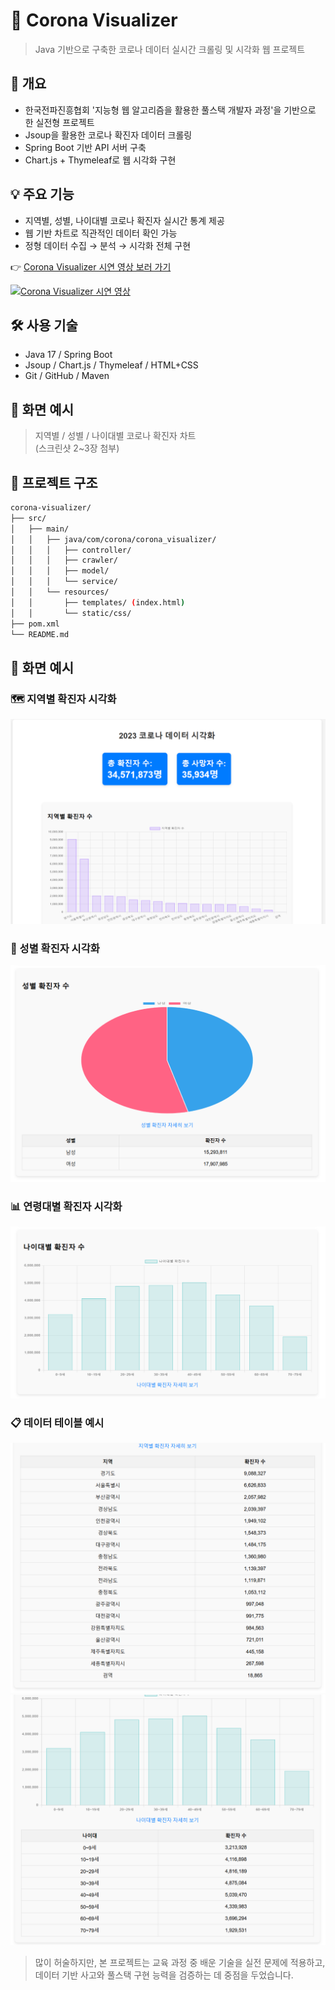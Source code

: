 # 🦠 Corona Visualizer
> Java 기반으로 구축한 코로나 데이터 실시간 크롤링 및 시각화 웹 프로젝트

## 📌 개요
- 한국전파진흥협회 '지능형 웹 알고리즘을 활용한 풀스택 개발자 과정'을 기반으로 한 실전형 프로젝트
- Jsoup을 활용한 코로나 확진자 데이터 크롤링
- Spring Boot 기반 API 서버 구축
- Chart.js + Thymeleaf로 웹 시각화 구현

## 💡 주요 기능
- 지역별, 성별, 나이대별 코로나 확진자 실시간 통계 제공
- 웹 기반 차트로 직관적인 데이터 확인 가능
- 정형 데이터 수집 → 분석 → 시각화 전체 구현


👉 [Corona Visualizer 시연 영상 보러 가기](https://youtu.be/51z6Or3i0Ug)

[![Corona Visualizer 시연 영상](https://img.youtube.com/vi/51z6Or3i0Ug/0.jpg)](https://youtu.be/51z6Or3i0Ug)


## 🛠 사용 기술
- Java 17 / Spring Boot
- Jsoup / Chart.js / Thymeleaf / HTML+CSS
- Git / GitHub / Maven

## 📸 화면 예시
> 지역별 / 성별 / 나이대별 코로나 확진자 차트  
(스크린샷 2~3장 첨부)

## 📁 프로젝트 구조
```bash
corona-visualizer/
├── src/
│   ├── main/
│   │   ├── java/com/corona/corona_visualizer/
│   │   │   ├── controller/
│   │   │   ├── crawler/
│   │   │   ├── model/
│   │   │   └── service/
│   │   └── resources/
│   │       ├── templates/ (index.html)
│   │       └── static/css/
├── pom.xml
└── README.md
```

## 📸 화면 예시

### 🗺️ 지역별 확진자 시각화
![지역별](img/지역별확진자수1.png)

### 🧍 성별 확진자 시각화
![성별](img/성별확진자수.png)

### 📊 연령대별 확진자 시각화
![연령대](img/나이대별확진자수1.png)

### 📋 데이터 테이블 예시
![테이블1](img/지역별확진자수2.png)
![테이블2](img/나이대별확진자수2.png)


> 많이 허술하지만, 본 프로젝트는 교육 과정 중 배운 기술을 실전 문제에 적용하고, 데이터 기반 사고와 풀스택 구현 능력을 검증하는 데 중점을 두었습니다.
